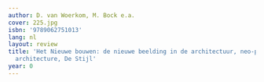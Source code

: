 ```yaml
---
author: D. van Woerkom, M. Bock e.a.
cover: 225.jpg
isbn: '9789062751013'
lang: nl
layout: review
title: 'Het Nieuwe bouwen: de nieuwe beelding in de architectuur, neo-plasticism in
  architecture, De Stijl'
year: 0
---
```


